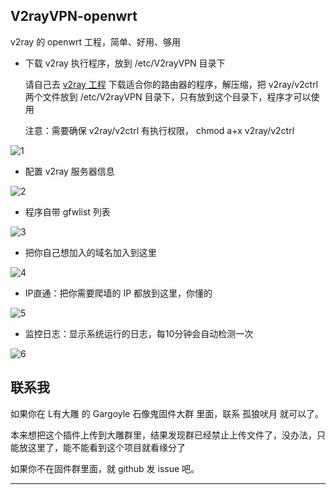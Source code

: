 V2rayVPN-openwrt
---

v2ray 的 openwrt 工程，简单、好用、够用 

- 下载 v2ray 执行程序，放到 /etc/V2rayVPN 目录下

   请自己去 [v2ray 工程][1] 下载适合你的路由器的程序，解压缩，把 v2ray/v2ctrl 两个文件放到 /etc/V2rayVPN 目录下，只有放到这个目录下，程序才可以使用
   
   注意：需要确保 v2ray/v2ctrl 有执行权限， chmod a+x v2ray/v2ctrl 

![1](https://github.com/qiang-yu/V2rayVPN-openwrt/blob/master/misc/1.jpg)

- 配置 v2ray 服务器信息

![2](https://github.com/qiang-yu/V2rayVPN-openwrt/blob/master/misc/2.jpg)

- 程序自带 gfwlist 列表 

![3](https://github.com/qiang-yu/V2rayVPN-openwrt/blob/master/misc/3.jpg)

- 把你自己想加入的域名加入到这里

![4](https://github.com/qiang-yu/V2rayVPN-openwrt/blob/master/misc/4.jpg)

- IP直通：把你需要爬墙的 IP 都放到这里，你懂的 

![5](https://github.com/qiang-yu/V2rayVPN-openwrt/blob/master/misc/5.jpg)

- 监控日志：显示系统运行的日志，每10分钟会自动检测一次

![6](https://github.com/qiang-yu/V2rayVPN-openwrt/blob/master/misc/6.jpg)


联系我  
---

如果你在 L有大雕 的 Gargoyle 石像鬼固件大群 里面，联系 孤狼吠月 就可以了。

本来想把这个插件上传到大雕群里，结果发现群已经禁止上传文件了，没办法，只能放这里了，能不能看到这个项目就看缘分了 

如果你不在固件群里面，就 github 发 issue 吧。

----------

[1]: https://github.com/v2ray/v2ray-core/releases


